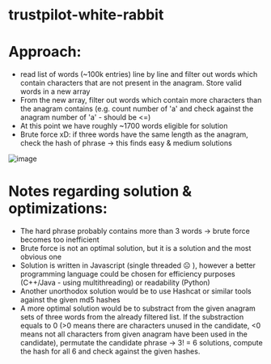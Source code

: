 # trustpilot-white-rabbit

# Approach:
- read list of words (~100k entries) line by line and filter out words which contain characters that are not present in the anagram. Store valid words in a new array
- From the new array, filter out words which contain more characters than the anagram contains (e.g. count number of 'a' and check against the anagram number of 'a' - should be <=)
- At this point we have roughly ~1700 words eligible for solution
- Brute force xD: if three words have the same length as the anagram, check the hash of phrase  -> this finds easy & medium solutions

![image](https://user-images.githubusercontent.com/24357659/160830470-bf9693d2-a6a7-4745-9a72-11c402f383db.png)

# Notes regarding solution & optimizations:
- The hard phrase probably contains more than 3 words -> brute force becomes too inefficient
- Brute force is not an optimal solution, but it is a solution and the most obvious one
- Solution is written in Javascript (single threaded ☹️ ), however a better programming language could be chosen for efficiency purposes (C++/Java - using multithreading) or readability (Python)
- Another unorthodox solution would be to use Hashcat or similar tools against the given md5 hashes
- A more optimal solution would be to substract from the given anagram sets of three words from the already filtered list. If the substraction equals to 0 (>0 means there are characters unused in the candidate, <0 means not all characters from given anagram have been used in the candidate), permutate the candidate phrase -> 3! = 6 solutions, compute the hash for all 6 and check against the given hashes.
